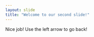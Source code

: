 ```yaml
---
layout: slide
title: "Welcome to our second slide!"
---
```

Nice job!
Use the left arrow to go back!
